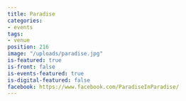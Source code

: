 ```yaml
---
title: Paradise
categories:
- events
tags:
- venue
position: 216
image: "/uploads/paradise.jpg"
is-featured: true
is-front: false
is-events-featured: true
is-digital-featured: false
facebook: https://www.facebook.com/ParadiseInParadise/
---
```



